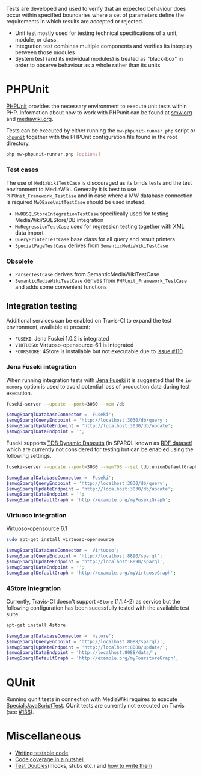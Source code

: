 
Tests are developed and used to verify that an expected behaviour does occur within specified boundaries where a set of parameters define the requirements in which results are accepted or rejected.

- Unit test mostly used for testing technical specifications of a unit, module, or class.
- Integration test combines multiple components and verifies its interplay between those modules
- System test (and its individual modules) is treated as "black-box" in order to observe behaviour as a whole rather than its units

# PHPUnit

[PHPUnit][phpunit] provides the necessary environment to execute unit tests within PHP. Information about how to work with PHPunit can be found at [smw.org][smw] and [mediawiki.org][mw-phpunit-testing].

Tests can be executed by either running the `mw-phpunit-runner.php` script or [`phpunit`][mw-phpunit-testing] together with the PHPUnit configuration file found in the root directory.

```sh
php mw-phpunit-runner.php [options]
```

### Test cases

The use of `MediaWikiTestCase` is discouraged as its binds tests and the test environment to MediaWiki. Generally it is best to use `PHPUnit_Framework_TestCase` and in case where a MW database connection is required `MwDBaseUnitTestCase` should be used instead.

* `MwDBSQLStoreIntegrationTestCase` specifically used for testing MediaWiki/SQLStore/DB integration
* `MwRegressionTestCase` used for regression testing together with XML data import
* `QueryPrinterTestCase` base class for all query and result printers
* `SpecialPageTestCase` derives from `SemanticMediaWikiTestCase`

### Obsolete
* `ParserTestCase` derives from SemanticMediaWikiTestCase
* `SemanticMediaWikiTestCase` derives from <code>PHPUnit_Framework_TestCase</code> and adds some convenient functions

## Integration testing

Additional services can be enabled on Travis-CI to expand the test environment, available at present:

- `FUSEKI`: Jena Fuskei 1.0.2 is integrated
- `VIRTUOSO`: Virtuoso-opensource-6.1 is integrated
- `FOURSTORE`: 4Store is installable but not executable due to [issue #110](https://github.com/garlik/4store/issues/110)

### Jena Fuseki integration

When running integration tests with [Jena Fuseki][fuseki] it is suggested that the `in-memory` option is used to avoid potential loss of production data during test execution.

```sh
fuseki-server --update --port=3030 --mem /db
```
```php
$smwgSparqlDatabaseConnector = 'Fuseki';
$smwgSparqlQueryEndpoint = 'http://localhost:3030/db/query';
$smwgSparqlUpdateEndpoint = 'http://localhost:3030/db/update';
$smwgSparqlDataEndpoint = '';
```

Fuseki supports [TDB Dynamic Datasets][fuseki-dataset] (in SPARQL known as [RDF dataset][sparql-dataset]) which are currently not considered for testing but can be enabled using the following settings.

```sh
fuseki-server --update --port=3030 --memTDB --set tdb:unionDefaultGraph=true /db
```
```php
$smwgSparqlDatabaseConnector = 'Fuseki';
$smwgSparqlQueryEndpoint = 'http://localhost:3030/db/query';
$smwgSparqlUpdateEndpoint = 'http://localhost:3030/db/update';
$smwgSparqlDataEndpoint = '';
$smwgSparqlDefaultGraph = 'http://example.org/myFusekiGraph';
```
### Virtuoso integration

Virtuoso-opensource 6.1

```sh
sudo apt-get install virtuoso-opensource
```

```php
$smwgSparqlDatabaseConnector = 'Virtuoso';
$smwgSparqlQueryEndpoint = 'http://localhost:8890/sparql';
$smwgSparqlUpdateEndpoint = 'http://localhost:8890/sparql';
$smwgSparqlDataEndpoint = '';
$smwgSparqlDefaultGraph = 'http://example.org/myVirtuosoGraph';
```

### 4Store integration

Currently, Travis-CI doesn't support `4Store` (1.1.4-2) as service but the following configuration has been sucessfully tested with the available test suite.

```sh
apt-get install 4store
```

```php
$smwgSparqlDatabaseConnector = '4store';
$smwgSparqlQueryEndpoint = 'http://localhost:8088/sparql/';
$smwgSparqlUpdateEndpoint = 'http://localhost:8088/update/';
$smwgSparqlDataEndpoint = 'http://localhost:8088/data/';
$smwgSparqlDefaultGraph = 'http://example.org/myFourstoreGraph';
```

# QUnit

Running qunit tests in connection with MediaWiki requires to execute [Special:JavaScriptTest][mw-qunit-testing]. QUnit tests are currently not executed on Travis (see [#136][issue-136]).

# Miscellaneous
* [Writing testable code](https://semantic-mediawiki.org/wiki/Help:Writing_testable_code)
* [Code coverage in a nutshell](https://semantic-mediawiki.org/wiki/Help:Code_coverage_in_a_nutshell)
* [Test Doubles](http://www.martinfowler.com/bliki/TestDouble.html)(mocks, stubs etc.) and [how to write them](http://phpunit.de/manual/4.1/en/test-doubles.html)

[phpunit]: http://phpunit.de/manual/4.1/en/index.html
[smw]: https://www.semantic-mediawiki.org/wiki/PHPUnit_tests
[mw-phpunit-testing]: https://www.mediawiki.org/wiki/Manual:PHP_unit_testing
[mw-qunit-testing]: https://www.mediawiki.org/wiki/Manual:JavaScript_unit_testing
[fuseki]: https://jena.apache.org/
[fuseki-dataset]: https://jena.apache.org/documentation/tdb/dynamic_datasets.html
[sparql-dataset]: https://www.w3.org/TR/sparql11-query/#specifyingDataset
[issue-136]: https://github.com/SemanticMediaWiki/SemanticMediaWiki/pull/136
